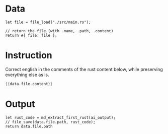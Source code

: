 # Data

```rhai
let file = file_load("./src/main.rs");

// return the file (with .name, .path, .content)
return #{ file: file };
```

# Instruction

Correct english in the comments of the rust content below, while preserving everything else as is. 

```rust
{{data.file.content}}
```

# Output

```rhai
let rust_code = md_extract_first_rust(ai_output);
// file_save(data.file.path, rust_code);
return data.file.path
```